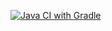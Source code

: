 [![Java CI with Gradle](https://github.com/Oksana017/CashBackHack/actions/workflows/gradle.yml/badge.svg)](https://github.com/Oksana017/CashBackHack/actions/workflows/gradle.yml)
